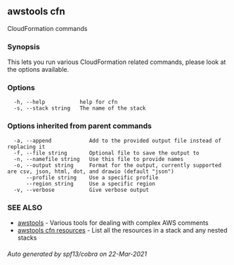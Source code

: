 ## awstools cfn

CloudFormation commands

### Synopsis

This lets you run various CloudFormation related commands, please look at the options available.

### Options

```
  -h, --help           help for cfn
  -s, --stack string   The name of the stack
```

### Options inherited from parent commands

```
  -a, --append            Add to the provided output file instead of replacing it
  -f, --file string       Optional file to save the output to
  -n, --namefile string   Use this file to provide names
  -o, --output string     Format for the output, currently supported are csv, json, html, dot, and drawio (default "json")
      --profile string    Use a specific profile
      --region string     Use a specific region
  -v, --verbose           Give verbose output
```

### SEE ALSO

* [awstools](awstools.md)	 - Various tools for dealing with complex AWS comments
* [awstools cfn resources](awstools_cfn_resources.md)	 - List all the resources in a stack and any nested stacks

###### Auto generated by spf13/cobra on 22-Mar-2021
